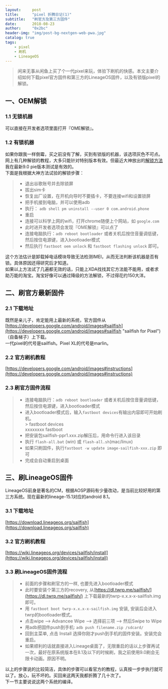 ```yaml
---
layout:     post
title:      "pixel 折腾日记(1)"
subtitle:   "刷官方及第三方固件"
date:       2018-08-23 
author:     "0x2bc"
header-img: "img/post-bg-nextgen-web-pwa.jpg"
catalog: true
tags:
    - pixel
    - 刷机
    - LineageOS
---  
```


>闲来无事从闲鱼上买了个一代pixel来玩，体验下刷机的快感。本文主要介绍如何下载pixel官方固件和第三方的LineageOS固件，以及有锁版pixel的解锁。  

## 一、OEM解锁
### 1.1 无锁机器  
可以直接在开发者选项里面打开『OME解锁』。  

### 1.2 有锁机器
如果你跟我一样倒霉，买之前没有了解，买到有锁版的机器，该选项灰色不可点。网上有几种解锁的教程，大多只能针对特别版本有效。但最近大神放出的[解锁方法](https://forum.xda-developers.com/showpost.php?p=76633532&postcount=138)我在最新9.0 pie版本测试是有效的。  
下面是我根据大神方法试验的解锁步骤：

> + 退出谷歌账号并去除锁屏  
> + 拔出sim卡  
> + 恢复出厂设置，在开机向导时不要插卡，不要连接wifi和设置锁屏  
> + 把手机接到电脑，并可以使用adb  
> + 执行： `adb shell pm uninstall --user 0 com.android.phone`  
> + 重启  
> + 连接可以科学上网的wifi，打开chrome随便上个网站，如 `google.com`  
> + 此时进开发者选项会发现『OME解锁』可以点了  
> + 连接电脑执行：`adb reboot bootloader` 或者关机后按住音量调低键，然后按住电源键，进入bootloader模式
> + 然后执行 `fastboot oem unlock` 和 `fastboot flashing unlock` 即可。  

这个方法估计是卸载掉电话模块导致无法检测IMEI，从而无法判断该机器是否有锁。具体原因还得研究后才知道。  
如果以上方法试了几遍都无效的话，只能上XDA找找其它方法能不能用，或者求助万能的淘宝。淘宝好像可以通过降级的方法解锁，不过得花约150大洋。


## 二、刷官方最新固件
### 2.1 下载地址
既然是亲儿子，肯定能用上最新的系统，官方固件从[https://developers.google.com/android/images#sailfish](https://developers.google.com/android/images#sailfish "sailfish for Pixel") （自备梯子）上下载。  
一代pixel的代号是sailfish。Pixel XL的代号是marlin。

### 2.2 官方刷机教程
[https://developers.google.com/android/images#instructions](https://developers.google.com/android/images#instructions)

### 2.3 刷官方固件流程
> + 连接电脑执行：`adb reboot bootloader` 或者关机后按住音量调低键，然后按住电源键，进入bootloader模式
> + 进入bootloader模式后，输入`fastboot devices`有输出内容即可开始刷机。  
> \> fastboot devices  
xxxxxxxx    fastboot  
> + 把安装包sailfish-ppr1.xxx.zip解压后，用命令行进入该目录
> + 执行 `flash-all.bat` (win) 或 `flash-all.sh`(mac/linux)
> + 如果只刷固件，执行`fastboot -w update image-sailfish-xxx.zip` 即可
> + 完成会自动重启到桌面

## 三、刷LineageOS固件

LineageOS前身是著名的CM，根据AOSP源码有少量改动，是当前比较好用的第三方系统。现在最新的lineage-15.1对应的android 8.1。

### 3.1 下载地址
[https://download.lineageos.org/sailfish](https://download.lineageos.org/sailfish)

### 3.2 官方刷机教程
[https://wiki.lineageos.org/devices/sailfish/install](https://wiki.lineageos.org/devices/sailfish/install)

### 3.3 刷LineageOS固件流程
> + 前面的步骤和刷官方的一样, 也要先进入bootloader模式  
> + 此时要安装个第三方的recovery, 从[https://dl.twrp.me/sailfish/](https://dl.twrp.me/sailfish/) 上下载最新的twrp-x.x.x-x-sailfish.img即可。  
> + 用 `fastboot boot twrp-x.x.x-x-sailfish.img` 安装, 安装后会进入twrp的bootloader模式。  
> + 点击wipe --> Advancee Wipe --> 选择前三项 --> 然后Swipe to Wipe
> + 用adb把固件push到手机: `adb push filename.zip /sdcard/`  
> + 回到主菜单, 点击 Install 选择你刚才push到手机的固件安装。安装完会重启。  
> + 如果顺利的话就直接进入Lineage桌面了，无限重启的话以上步骤再试一次，最好在原系统版本在8.1及以下的时候刷，我之前使用9.0刷会无限卡动画。原因不明。  

以上的步骤说的比较简洁，具体的步骤可以看官方的教程，认真按一步步执行就可以了。放心，玩不坏的。买回来这两天我都折腾了几十次了。  
下一节主要说说这两个系统的编译。


